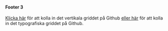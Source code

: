 #### Footer 3

[Klicka här](https://github.com/desinax/vertical-grid/) för att kolla in det vertikala griddet på Github [eller här](https://github.com/desinax/typographic-grid/) för att kolla in det typografiska griddet på Github.
